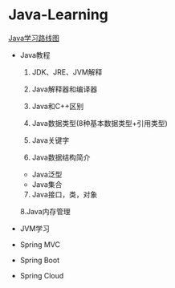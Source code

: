 # Java-Learning
[Java学习路线图](https://www.cnblogs.com/biehongli/p/5754555.html)

- Java教程
   1. JDK、JRE、JVM解释 

   2. Java解释器和编译器

   3. Java和C++区别

   4. Java数据类型(8种基本数据类型+引用类型)

   5. Java关键字

   6. Java数据结构简介
     - Java泛型
     - Java集合
   7. Java接口，类，对象

   8.Java内存管理
  
- JVM学习

- Spring MVC

- Spring Boot

- Spring Cloud
